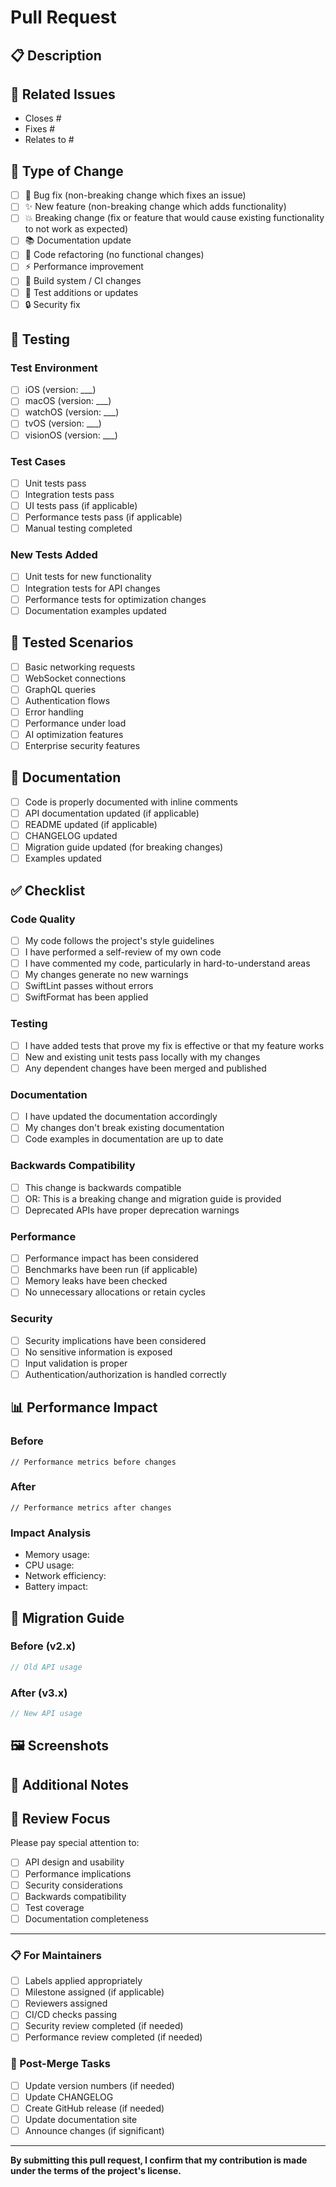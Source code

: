 # Pull Request

## 📋 Description

<!-- Provide a clear and concise description of the changes -->

## 🔗 Related Issues

<!-- Link to any related issues using the format: Closes #123, Fixes #456, Relates to #789 -->

- Closes #
- Fixes #
- Relates to #

## 🎯 Type of Change

<!-- Mark with an `x` all the boxes that apply -->

- [ ] 🐛 Bug fix (non-breaking change which fixes an issue)
- [ ] ✨ New feature (non-breaking change which adds functionality)
- [ ] 💥 Breaking change (fix or feature that would cause existing functionality to not work as expected)
- [ ] 📚 Documentation update
- [ ] 🧹 Code refactoring (no functional changes)
- [ ] ⚡ Performance improvement
- [ ] 🔧 Build system / CI changes
- [ ] 🧪 Test additions or updates
- [ ] 🔒 Security fix

## 🧪 Testing

<!-- Describe the tests that you ran to verify your changes -->

### Test Environment
- [ ] iOS (version: ___)
- [ ] macOS (version: ___)
- [ ] watchOS (version: ___)
- [ ] tvOS (version: ___)
- [ ] visionOS (version: ___)

### Test Cases
- [ ] Unit tests pass
- [ ] Integration tests pass
- [ ] UI tests pass (if applicable)
- [ ] Performance tests pass (if applicable)
- [ ] Manual testing completed

### New Tests Added
- [ ] Unit tests for new functionality
- [ ] Integration tests for API changes
- [ ] Performance tests for optimization changes
- [ ] Documentation examples updated

## 📱 Tested Scenarios

<!-- List specific scenarios you've tested -->

- [ ] Basic networking requests
- [ ] WebSocket connections
- [ ] GraphQL queries
- [ ] Authentication flows
- [ ] Error handling
- [ ] Performance under load
- [ ] AI optimization features
- [ ] Enterprise security features

## 📖 Documentation

<!-- Check all that apply -->

- [ ] Code is properly documented with inline comments
- [ ] API documentation updated (if applicable)
- [ ] README updated (if applicable)
- [ ] CHANGELOG updated
- [ ] Migration guide updated (for breaking changes)
- [ ] Examples updated

## ✅ Checklist

<!-- Mark with an `x` all the boxes that apply -->

### Code Quality
- [ ] My code follows the project's style guidelines
- [ ] I have performed a self-review of my own code
- [ ] I have commented my code, particularly in hard-to-understand areas
- [ ] My changes generate no new warnings
- [ ] SwiftLint passes without errors
- [ ] SwiftFormat has been applied

### Testing
- [ ] I have added tests that prove my fix is effective or that my feature works
- [ ] New and existing unit tests pass locally with my changes
- [ ] Any dependent changes have been merged and published

### Documentation
- [ ] I have updated the documentation accordingly
- [ ] My changes don't break existing documentation
- [ ] Code examples in documentation are up to date

### Backwards Compatibility
- [ ] This change is backwards compatible
- [ ] OR: This is a breaking change and migration guide is provided
- [ ] Deprecated APIs have proper deprecation warnings

### Performance
- [ ] Performance impact has been considered
- [ ] Benchmarks have been run (if applicable)
- [ ] Memory leaks have been checked
- [ ] No unnecessary allocations or retain cycles

### Security
- [ ] Security implications have been considered
- [ ] No sensitive information is exposed
- [ ] Input validation is proper
- [ ] Authentication/authorization is handled correctly

## 📊 Performance Impact

<!-- If applicable, provide performance metrics -->

### Before
```
// Performance metrics before changes
```

### After
```
// Performance metrics after changes
```

### Impact Analysis
- Memory usage: <!-- increase/decrease/no change -->
- CPU usage: <!-- increase/decrease/no change -->
- Network efficiency: <!-- increase/decrease/no change -->
- Battery impact: <!-- increase/decrease/no change -->

## 🔄 Migration Guide

<!-- For breaking changes, provide migration instructions -->

### Before (v2.x)
```swift
// Old API usage
```

### After (v3.x)
```swift
// New API usage
```

## 🖼️ Screenshots

<!-- If applicable, add screenshots to help explain your changes -->

## 📝 Additional Notes

<!-- Add any additional notes, concerns, or considerations -->

## 🎯 Review Focus

<!-- Guide reviewers on what to focus on -->

Please pay special attention to:
- [ ] API design and usability
- [ ] Performance implications
- [ ] Security considerations
- [ ] Backwards compatibility
- [ ] Test coverage
- [ ] Documentation completeness

---

### 📋 For Maintainers

- [ ] Labels applied appropriately
- [ ] Milestone assigned (if applicable)
- [ ] Reviewers assigned
- [ ] CI/CD checks passing
- [ ] Security review completed (if needed)
- [ ] Performance review completed (if needed)

### 🚀 Post-Merge Tasks

- [ ] Update version numbers (if needed)
- [ ] Update CHANGELOG
- [ ] Create GitHub release (if needed)
- [ ] Update documentation site
- [ ] Announce changes (if significant)

---

**By submitting this pull request, I confirm that my contribution is made under the terms of the project's license.**